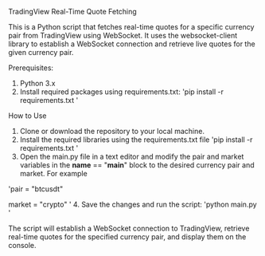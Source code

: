TradingView Real-Time Quote Fetching

This is a Python script that fetches real-time quotes for a specific currency pair from TradingView using WebSocket. It uses the websocket-client library to establish a WebSocket connection and retrieve live quotes for the given currency pair.

Prerequisites:
1. Python 3.x
2. Install required packages using requirements.txt: 'pip install -r requirements.txt
'

How to Use

1. Clone or download the repository to your local machine.
2. Install the required libraries using the requirements.txt file 'pip install -r requirements.txt
'
3. Open the main.py file in a text editor and modify the pair and market variables in the __name__ == "__main__" block to the desired currency pair and market. For example 

'pair = "btcusdt"

market = "crypto"
'
4. Save the changes and run the script: 'python main.py
'

The script will establish a WebSocket connection to TradingView, retrieve real-time quotes for the specified currency pair, and display them on the console.